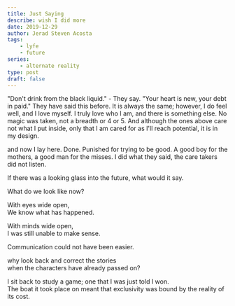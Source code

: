```yaml
---
title: Just Saying
describe: wish I did more
date: 2019-12-29
author: Jerad Steven Acosta
tags: 
    - lyfe
    - future
series:
    - alternate reality
type: post
draft: false
---
```


"Don't drink from the black liquid." - They say.
"Your heart is new, your debt in paid."
They have said this before.
It is always the same; however,
I do feel well, and I love myself.
I truly love who I am,
and there is something else.
No magic was taken, not a breadth or 4 or 5.
And although the ones above care not what I put inside,
only that I am cared for as I'll reach potential, 
it is in my design.

and now I lay here. Done. Punished for trying to be good.
A good boy for the mothers, a good man for the misses.
I did what they said, the care takers did not listen.


If there was a looking glass into the future, what would it say. <br>

What do we look like now? <br>

With eyes wide open,   
We know what has happened.   

With minds wide open,   
I was still unable to make sense.   

Communication could not have been easier.    

why look back and correct the stories   
when the characters have already passed on?   

I sit back to study a game; one that I was just told I won.  
The boat it took place on meant that exclusivity was bound by the reality of its cost.
